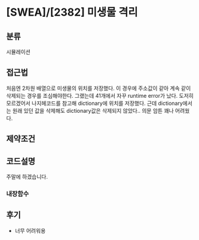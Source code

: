 # [SWEA]/[2382] 미생물 격리

## 분류
시뮬레이션

## 접근법
처음엔 2차원 배열으로 미생물의 위치를 저장했다.
이 경우에 주소값이 같아 계속 같이 삭제되는 경우를 조심해야한다.
그랬는데 41개에서 자꾸 runtime error가 났다.
도저히 모르겠어서 나지헤코드를 참고해 dictionary에 위치를 저장했다.
근데 dictionary에서는 원래 있던 값을 삭제해도 dictionary값은 삭제되지 않았다.. 의문
암튼 꽤나 어려웠다.


## 제약조건


## 코드설명
주말에 하겠습니다.

### 내장함수



## 후기
- 너무 어려워용


